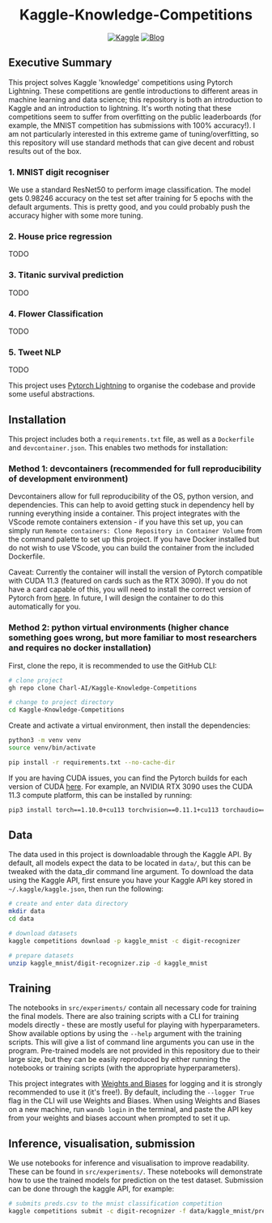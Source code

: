 <div align="center">

# Kaggle-Knowledge-Competitions

[![Kaggle](http://img.shields.io/badge/Kaggle-CompetitionName-44c5ce.svg)](https://www.kaggle.com/competitions)
[![Blog](http://img.shields.io/badge/Blog-NameofPost-c044ce.svg)](https://charl-ai.github.io/)

</div>

## Executive Summary

This project solves Kaggle 'knowledge' competitions using Pytorch Lightning. These competitions are gentle introductions to different areas in machine learning and data science; this repository is both an introduction to Kaggle and an introduction to lightning. It's worth noting that these competitions seem to suffer from overfitting on the public leaderboards (for example, the MNIST competition has submissions with 100% accuracy!). I am not particularly interested in this extreme game of tuning/overfitting, so this repository will use standard methods that can give decent and robust results out of the box.

### 1. MNIST digit recogniser
We use a standard ResNet50 to perform image classification. The model gets 0.98246 accuracy on the test set after training for 5 epochs with the default arguments. This is pretty good, and you could probably push the accuracy higher with some more tuning.

### 2. House price regression
TODO

### 3. Titanic survival prediction
TODO

### 4. Flower Classification
TODO

### 5. Tweet NLP
TODO


This project uses [Pytorch Lightning](https://pytorch-lightning.readthedocs.io/en/latest/) to organise the codebase and provide some useful abstractions.

## Installation

This project includes both a `requirements.txt` file, as well as a `Dockerfile` and `devcontainer.json`. This enables two methods for installation:

### Method 1: devcontainers (recommended for full reproducibility of development environment)

Devcontainers allow for full reproducibility of the OS, python version, and dependencies. This can help to avoid getting stuck in dependency hell by running everything inside a container.
This project integrates with the VScode remote containers extension - if you have this set up, you can simply run `Remote containers: Clone Repository in Container Volume` from the command
palette to set up this project. If you have Docker installed but do not wish to use VScode, you can build the container from the included Dockerfile.

Caveat: Currently the container will install the version of Pytorch compatible with CUDA 11.3 (featured on cards such as the RTX 3090). If you do not have a card capable of this, you will
need to install the correct version of Pytorch from [here](https://pytorch.org/get-started/locally/). In future, I will design the container to do this automatically for you.

### Method 2: python virtual environments (higher chance something goes wrong, but more familiar to most researchers and requires no docker installation)

First, clone the repo, it is recommended to use the GitHub CLI:
```bash
# clone project
gh repo clone Charl-AI/Kaggle-Knowledge-Competitions

# change to project directory
cd Kaggle-Knowledge-Competitions
```

Create and activate a virtual environment, then install the dependencies:

```bash
python3 -m venv venv
source venv/bin/activate

pip install -r requirements.txt --no-cache-dir
```

If you are having CUDA issues, you can find the Pytorch builds for each version of CUDA [here](https://pytorch.org/get-started/locally/). For example, an NVIDIA RTX 3090 uses the CUDA 11.3 compute platform, this can be installed by running:

```bash
pip3 install torch==1.10.0+cu113 torchvision==0.11.1+cu113 torchaudio==0.10.0+cu113 -f https://download.pytorch.org/whl/cu113/torch_stable.html
```

## Data

The data used in this project is downloadable through the Kaggle API. By default, all models expect the data to be located in ```data/```, but this can be tweaked with the data_dir command line argument. To download the data using the Kaggle API, first ensure you have your Kaggle API key stored in ```~/.kaggle/kaggle.json```, then run the following:

```bash
# create and enter data directory
mkdir data
cd data

# download datasets
kaggle competitions download -p kaggle_mnist -c digit-recognizer

# prepare datasets
unzip kaggle_mnist/digit-recognizer.zip -d kaggle_mnist
```

## Training

The notebooks in ```src/experiments/``` contain all necessary code for training the final models. There are also training scripts with a CLI for training models directly - these are mostly useful for playing with hyperparameters. Show available options by using the ```--help``` argument with the training scripts. This will give a list of command line arguments you can use in the program. Pre-trained models are not provided in this repository due to their large size, but they can be easily reproduced by either running the notebooks or training scripts (with the appropriate hyperparameters).


This project integrates with [Weights and Biases](https://wandb.ai/site) for logging and it is strongly recommended to use it (it's free!). By default, including the ```--logger True``` flag in the CLI will use Weights and Biases.
When using Weights and Biases on a new machine, run ```wandb login``` in the terminal, and paste the API key from your weights and biases account when prompted to set it up.

## Inference, visualisation, submission

We use notebooks for inference and visualisation to improve readability. These can be found in ```src/experiments/```. These notebooks will demonstrate how to use the trained models for prediction on the test dataset. Submission can be done through the kaggle API, for example:
```bash
# submits preds.csv to the mnist classification competition
kaggle competitions submit -c digit-recognizer -f data/kaggle_mnist/preds.csv --message first_submission_with_api
```
